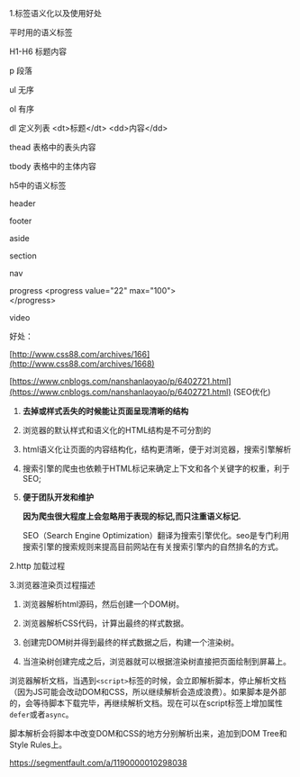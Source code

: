 1.标签语义化以及使用好处

平时用的语义标签

H1-H6 标题内容

p 段落

ul 无序

ol 有序

dl 定义列表   &lt;dt&gt;标题&lt;/dt&gt;   &lt;dd&gt;内容&lt;/dd&gt;

thead 表格中的表头内容

tbody 表格中的主体内容

h5中的语义标签

header

footer

aside

section

nav

progress   &lt;progress value="22" max="100"&gt;  
&lt;/progress&gt;

video

好处：

[http://www.css88.com/archives/166](http://www.css88.com/archives/1668)

[https://www.cnblogs.com/nanshanlaoyao/p/6402721.html](https://www.cnblogs.com/nanshanlaoyao/p/6402721.html)   \(SEO优化\)

1. **去掉或样式丢失的时候能让页面呈现清晰的结构**
2. 浏览器的默认样式和语义化的HTML结构是不可分割的
3. html语义化让页面的内容结构化，结构更清晰，便于对浏览器，搜索引擎解析
4. 搜索引擎的爬虫也依赖于HTML标记来确定上下文和各个关键字的权重，利于SEO;
5. **便于团队开发和维护**

   **因为爬虫很大程度上会忽略用于表现的标记,而只注重语义标记.**

   SEO（Search Engine Optimization）翻译为搜索引擎优化。seo是专门利用搜索引擎的搜索规则来提高目前网站在有关搜索引擎内的自然排名的方式。

2.http 加载过程

3.浏览器渲染页过程描述

1. 浏览器解析html源码，然后创建一个DOM树。

2. 浏览器解析CSS代码，计算出最终的样式数据。

3. 创建完DOM树并得到最终的样式数据之后，构建一个渲染树。

4. 当渲染树创建完成之后，浏览器就可以根据渲染树直接把页面绘制到屏幕上。

浏览器解析文档，当遇到`<script>`标签的时候，会立即解析脚本，停止解析文档（因为JS可能会改动DOM和CSS，所以继续解析会造成浪费）。如果脚本是外部的，会等待脚本下载完毕，再继续解析文档。现在可以在script标签上增加属性`defer`或者`async`。

脚本解析会将脚本中改变DOM和CSS的地方分别解析出来，追加到DOM Tree和Style Rules上。

https://segmentfault.com/a/1190000010298038



